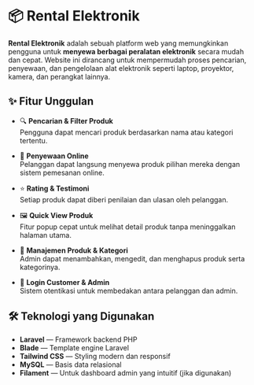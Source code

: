 # 📦 Rental Elektronik

**Rental Elektronik** adalah sebuah platform web yang memungkinkan pengguna untuk **menyewa berbagai peralatan elektronik** secara mudah dan cepat. Website ini dirancang untuk mempermudah proses pencarian, penyewaan, dan pengelolaan alat elektronik seperti laptop, proyektor, kamera, dan perangkat lainnya.

## ✨ Fitur Unggulan

- 🔍 **Pencarian & Filter Produk**  
  Pengguna dapat mencari produk berdasarkan nama atau kategori tertentu.

- 🛒 **Penyewaan Online**  
  Pelanggan dapat langsung menyewa produk pilihan mereka dengan sistem pemesanan online.

- ⭐ **Rating & Testimoni**  
  Setiap produk dapat diberi penilaian dan ulasan oleh pelanggan.

- 🖼️ **Quick View Produk**  
  Fitur popup cepat untuk melihat detail produk tanpa meninggalkan halaman utama.

- 📂 **Manajemen Produk & Kategori**  
  Admin dapat menambahkan, mengedit, dan menghapus produk serta kategorinya.

- 🔐 **Login Customer & Admin**  
  Sistem otentikasi untuk membedakan antara pelanggan dan admin.

## 🛠️ Teknologi yang Digunakan

- **Laravel** — Framework backend PHP
- **Blade** — Template engine Laravel
- **Tailwind CSS** — Styling modern dan responsif
- **MySQL** — Basis data relasional
- **Filament** — Untuk dashboard admin yang intuitif (jika digunakan)


